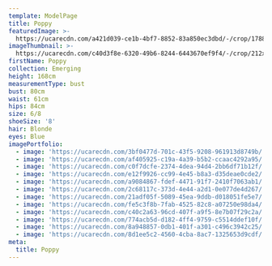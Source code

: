 ```yaml
---
template: ModelPage
title: Poppy
featuredImage: >-
  https://ucarecdn.com/a421d039-ce1b-4bf7-8852-83a850ec3dbd/-/crop/1788x816/0,260/-/preview/
imageThumbnail: >-
  https://ucarecdn.com/c40d3f8e-6320-49b6-8244-6443670ef9f4/-/crop/212x262/104,34/-/preview/
firstName: Poppy
collection: Emerging
height: 168cm
measurementType: bust
bust: 80cm
waist: 61cm
hips: 84cm
size: 6/8
shoeSize: '8'
hair: Blonde
eyes: Blue
imagePortfolio:
  - image: 'https://ucarecdn.com/3bf0477d-701c-43f5-9208-961913d8749b/'
  - image: 'https://ucarecdn.com/af405925-c19a-4a39-b5b2-ccaac4292a95/'
  - image: 'https://ucarecdn.com/c0f7dcfe-2374-4dea-94d4-2bb6df71b12f/'
  - image: 'https://ucarecdn.com/e12f9926-cc99-4e45-b8a3-d35deae0cde2/'
  - image: 'https://ucarecdn.com/a9084867-fdef-4471-91f7-2410f7063ab1/'
  - image: 'https://ucarecdn.com/2c68117c-373d-4e44-a2d1-0e077de4d267/'
  - image: 'https://ucarecdn.com/21adf05f-5089-45ea-9ddb-d018051fe5e7/'
  - image: 'https://ucarecdn.com/fe5c3f8b-7fab-4525-82c8-a07250e98da4/'
  - image: 'https://ucarecdn.com/c40c2a63-96cd-407f-a9f5-8e7b07f29c2a/'
  - image: 'https://ucarecdn.com/774acb5d-d182-4ff4-9759-c5514ddef10f/'
  - image: 'https://ucarecdn.com/8a948857-0db1-401f-a301-c496c3942c25/'
  - image: 'https://ucarecdn.com/8d1ee5c2-4560-4cba-8ac7-1325653d9cdf/'
meta:
  title: Poppy
---
```


